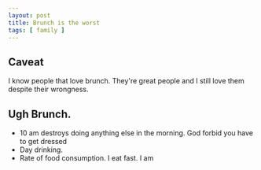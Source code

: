 ```yaml
---
layout: post
title: Brunch is the worst
tags: [ family ]
---
```


## Caveat
I know people that love brunch. They're great people and I still love them despite their wrongness. 

## Ugh Brunch. 

- 10 am destroys doing anything else in the morning. God forbid you have to get dressed 
- Day drinking. 
- Rate of food consumption. I eat fast. I am  